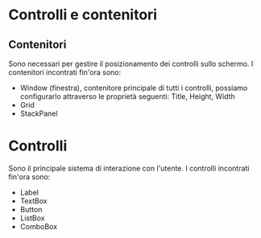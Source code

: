 # Controlli e contenitori

## Contenitori
Sono necessari per gestire il posizionamento dei controlli sullo schermo.
I contenitori incontrati fin'ora sono:
- Window (finestra), contenitore principale di tutti i controlli, possiamo configurarlo attraverso le proprietà seguenti: Title, Height, Width
- Grid
- StackPanel

# Controlli
Sono il principale sistema di interazione con l'utente.
I controlli incontrati fin'ora sono:
- Label
- TextBox
- Button
- ListBox
- ComboBox
